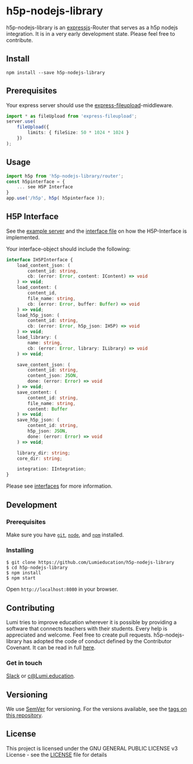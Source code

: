 # h5p-nodejs-library

h5p-nodejs-library is an [expressjs](http://expressjs.com)-Router that serves as a h5p nodejs integration. It is in a very early development state. Please feel free to contribute.

## Install

```
npm install --save h5p-nodejs-library
```

## Prerequisites

Your express server should use the [express-fileupload](https://www.npmjs.com/package/express-fileupload)-middleware.

```ts
import * as fileUpload from 'express-fileupload';
server.use(
    fileUpload({
        limits: { fileSize: 50 * 1024 * 1024 }
    })
);
```

## Usage

```ts
import h5p from 'h5p-nodejs-library/router';
const h5pinterface = {
    ... see H5P Interface
}
app.use('/h5p', h5p( h5pinterface ));
```

## H5P Interface

See the [example server](./src/sever.ts) and the [interface file](./src/interface.ts) on how the H5P-Interface is implemented.

Your interface-object should include the following:

```ts
interface IH5PInterface {
    load_content_json: (
        content_id: string,
        cb: (error: Error, content: IContent) => void
    ) => void;
    load_content: (
        content_id,
        file_name: string,
        cb: (error: Error, buffer: Buffer) => void
    ) => void;
    load_h5p_json: (
        content_id: string,
        cb: (error: Error, h5p_json: IH5P) => void
    ) => void;
    load_library: (
        name: string,
        cb: (error: Error, library: ILibrary) => void
    ) => void;

    save_content_json: (
        content_id: string,
        content_json: JSON,
        done: (error: Error) => void
    ) => void;
    save_content: (
        content_id: string,
        file_name: string,
        content: Buffer
    ) => void;
    save_h5p_json: (
        content_id: string,
        h5p_json: JSON,
        done: (error: Error) => void
    ) => void;

    library_dir: string;
    core_dir: string;

    integration: IIntegration;
}
```

Please see [interfaces](./src/types.ts) for more information.

## Development

### Prerequisites

Make sure you have [`git`](https://git-scm.com/), [`node`](https://nodejs.org/), and [`npm`](https://www.npmjs.com/get-npm) installed.

### Installing

```
$ git clone https://github.com/Lumieducation/h5p-nodejs-library
$ cd h5p-nodejs-library
$ npm install
$ npm start
```

Open `http://localhost:8080` in your browser.

## Contributing

Lumi tries to improve education wherever it is possible by providing a software that connects teachers with their students. Every help is appreciated and welcome.
Feel free to create pull requests.
h5p-nodejs-library has adopted the code of conduct defined by the Contributor Covenant. It can be read in full [here](./CODE-OF-CONDUCT.md).

### Get in touch

[Slack](https://join.slack.com/t/lumi-education/shared_invite/enQtMjY0MTM2NjIwNDU0LWU3YzVhZjdkNGFjZGE1YThjNzBiMmJjY2I2ODk2MzAzNDE3YzI0MmFkOTdmZWZhOTBmY2RjOTc3ZmZmOWMxY2U) or [c@Lumi.education](mailto:c@Lumi.education).

## Versioning

We use [SemVer](http://semver.org/) for versioning. For the versions available, see the [tags on this repository](https://github.com/Lumieducation/Lumi/tags).

## License

This project is licensed under the GNU GENERAL PUBLIC LICENSE v3 License - see the [LICENSE](LICENSE) file for details
